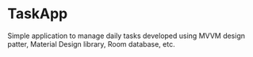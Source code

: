 # TaskApp
 Simple application to manage daily tasks developed using MVVM design patter, Material Design library, Room database, etc.

